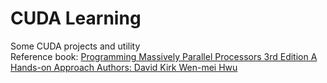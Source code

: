 # CUDA Learning
Some CUDA projects and utility  
Reference book: [Programming Massively Parallel Processors 3rd Edition A Hands-on Approach Authors: David Kirk Wen-mei Hwu](https://www.elsevier.com/books/programming-massively-parallel-processors/kirk/978-0-12-811986-0)
